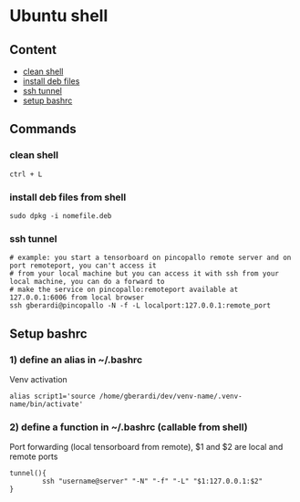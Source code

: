 # Ubuntu shell

## Content
- [clean shell](#clean-shell)
- [install deb files](#install-deb-files-from-shell)
- [ssh tunnel](#ssh-tunnel)
- [setup bashrc](#setup-bashrc)

## Commands

### clean shell
```
ctrl + L
```

### install deb files from shell
```
sudo dpkg -i nomefile.deb
```

### ssh tunnel
```
# example: you start a tensorboard on pincopallo remote server and on port remoteport, you can't access it
# from your local machine but you can access it with ssh from your local machine, you can do a forward to
# make the service on pincopallo:remoteport available at 127.0.0.1:6006 from local browser
ssh gberardi@pincopallo -N -f -L localport:127.0.0.1:remote_port
```

## Setup bashrc

### 1) define an alias in ~/.bashrc
Venv activation
```
alias script1='source /home/gberardi/dev/venv-name/.venv-name/bin/activate'
```

### 2) define a function in ~/.bashrc (callable from shell)
Port forwarding (local tensorboard from remote), $1 and $2 are local and remote ports
```
tunnel(){
        ssh "username@server" "-N" "-f" "-L" "$1:127.0.0.1:$2"
}
```
